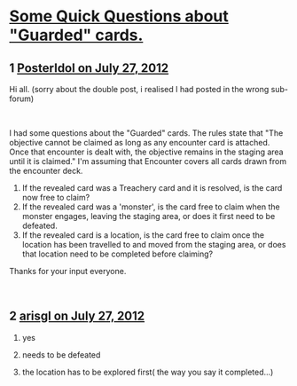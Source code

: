 # [Some Quick Questions about &quot;Guarded&quot; cards.  ](https://community.fantasyflightgames.com/topic/68114-some-quick-questions-about-guarded-cards/)

## 1 [PosterIdol on July 27, 2012](https://community.fantasyflightgames.com/topic/68114-some-quick-questions-about-guarded-cards/?do=findComment&comment=664398)

Hi all. (sorry about the double post, i realised I had posted in the wrong sub-forum)

 

I had some questions about the "Guarded" cards. The rules state that "The objective cannot be claimed as long
as any encounter card is attached. Once that encounter is dealt with, the objective remains in the staging area
until it is claimed." I'm assuming that Encounter covers all cards drawn from the encounter deck.

 1. If the revealed card was a Treachery card and it is resolved, is the card now free to claim?
 2. If the revealed card was a 'monster', is the card free to claim when the monster engages, leaving the staging area, or does it first need to be defeated.
 3. If the revealed card is a location, is the card free to claim once the location has been travelled to and moved from the staging area, or does that location need to be completed before claiming?


Thanks for your input everyone.
 

 

## 2 [arisgl on July 27, 2012](https://community.fantasyflightgames.com/topic/68114-some-quick-questions-about-guarded-cards/?do=findComment&comment=664458)

1) yes

2) needs to be defeated

3) the location has to be explored first( the way you say it completed…)

 

